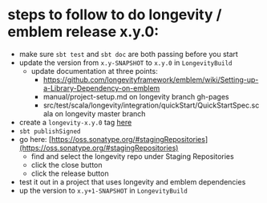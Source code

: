 # steps to follow to do longevity / emblem release x.y.0:

- make sure `sbt test` and `sbt doc` are both passing before you start
- update the version from `x.y-SNAPSHOT` to `x.y.0` in `LongevityBuild`
  - update documentation at three points:
    - https://github.com/longevityframework/emblem/wiki/Setting-up-a-Library-Dependency-on-emblem
    - manual/project-setup.md on longevity branch gh-pages
    - src/test/scala/longevity/integration/quickStart/QuickStartSpec.scala on longevity master branch
- create a `longevity-x.y.0` tag [here](https://github.com/longevityframework/longevity/releases)
- `sbt publishSigned`
- go here: [https://oss.sonatype.org/#stagingRepositories](https://oss.sonatype.org/#stagingRepositories)
  - find and select the longevity repo under Staging Repositories
  - click the close button
  - click the release button
- test it out in a project that uses longevity and emblem dependencies
- up the version to `x.y+1-SNAPSHOT` in `LongevityBuild`




